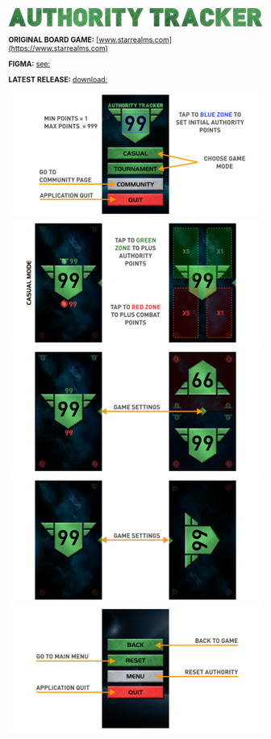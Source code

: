 ![Model](Promo/Promo_Main.png)

**ORIGINAL BOARD GAME:** [www.starrealms.com](https://www.starrealms.com)

**FIGMA:** [see:](https://www.figma.com/file/KTYZqqU3yKmgi3KuWg34NU/Authority-tracker)

**LATEST RELEASE:** [download:](https://github.com/SergeyKhanin/AuthorityTracker/releases)

![Model](Tutorial/Tutorial_Page_1.png)
![Model](Tutorial/Tutorial_Page_2.png)
![Model](Tutorial/Tutorial_Page_3.png)
![Model](Tutorial/Tutorial_Page_4.png)
![Model](Tutorial/Tutorial_Page_5.png)
